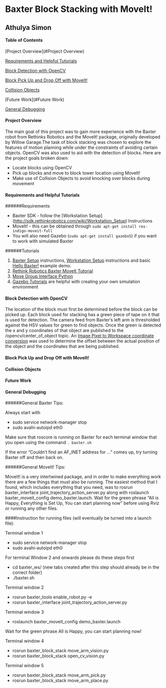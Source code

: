 Baxter Block Stacking with MoveIt!
=============================================

Athulya Simon 
---------------------------------------------


#### Table of Contents ####
[Project Overview](#Project Overview)

[Requirements and Helpful Tutorials](#Requirements)

[Block Detection with OpenCV](#Vision)

[Block Pick Up and Drop Off with MoveIt!](#Movement)

[Collision Objects](#Collision)

[Future Work](#Future Work)

[General Debugging](#Debugging)


#### Project Overview  <a name="Project Overview"></a>
The main goal of this project was to gain more experience with the Baxter robot from Rethinks Robotics and the MoveIt! package, originally developed by Willow Garage.The task of block stacking was chosen to explore the features of motion planning while under the constraints of avoiding certain objects. OpenCV was also used to aid with the detection of blocks. Here are the project goals broken down:
  *  Locate blocks using OpenCV
  *  Pick up blocks and move to block tower location using MoveIt!
  *  Make use of Collision Objects to avoid knocking over blocks during movement

#### Requirements and Helpful Tutorials  <a name="Requirements"></a>

######Requirements
  *  Baxter SDK - follow the [Workstation Setup] (http://sdk.rethinkrobotics.com/wiki/Workstation_Setup) Instructions
  *  MoveIt! - this can be obtained through `sudo apt-get install ros-indigo-moveit-full`
  *  You will also need Gazebo (`sudo apt-get install gazebo5`) if you want to work with simulated Baxter

######Tutorials

1. [Baxter Setup](http://sdk.rethinkrobotics.com/wiki/Baxter_Setup) instructions,  [Workstation Setup](http://sdk.rethinkrobotics.com/wiki/Workstation_Setup) instructions and basic [Hello Baxter!](http://sdk.rethinkrobotics.com/wiki/Hello_Baxter) example demo.   
2. [Rethink Robotics Baxter MoveIt Tutorial](http://sdk.rethinkrobotics.com/wiki/MoveIt_Tutorial#Tutorial)
3. [Move Group Interface Python](http://docs.ros.org/hydro/api/pr2_moveit_tutorials/html/planning/scripts/doc/move_group_python_interface_tutorial.html)
4. [Gazebo Tutorials](http://gazebosim.org/tutorials) are helpful with creating your own simulation environment

#### Block Detection with OpenCV  <a name="Vision"></a>
The location of the block must first be determined before the block can be picked up. Each block used for stacking has a green piece of tape on it that is used for detection. The camera feed from Baxter’s left arm is thresholded against the HSV values for green to find objects. Once the green is detected the x and y coordinates of that object are published to the /opencv/center_of_object topic. An [Image Pixel to Workspace coordinate conversion](http://sdk.rethinkrobotics.com/wiki/Worked_Example_Visual_Servoing) was used to determine the offset between the actual position of the object and the coordinates that are being published.



#### Block Pick Up and Drop Off with MoveIt!  <a name="Movement"></a>



#### Collision Objects <a name="Collision"></a>




#### Future Work  <a name="Future Work"></a>



#### General Debugging  <a name="Debugging"></a>
######General Baxter Tips:

Always start with 
* sudo service network-manager stop
* sudo avahi-autoipd eth0

Make sure that roscore is running on Baxter for each terminal window that you open using the command `. baxter.sh` 

If the error “Couldn’t find an AF_INET address for …” comes up, try turning Baxter off and then back on. 

######General MoveIt! Tips:

MoveIt! is a very intertwined package, and in order to make everything work there are a few things that must also be running. The easiest method that I found, which includes everything that you need, was to rosrun baxter_interface joint_trajectory_action_server.py along with roslaunch baxter_moveit_config demo_baxter.launch. Wait for the green phrase “All is Happy, Everything is Set Up, You can start planning now” before using Rviz or running any other files. 


####Instruction for running files (will eventually be turned into a launch file):

Terminal window 1
* sudo service network-manager stop
* sudo avahi-autoipd eth0

For terminal Window 2 and onwards please do these steps first
* cd baxter_ws/ (new tabs created after this step should already be in the correct folder)
* ./baxter.sh

Terminal window 2
* rosrun baxter_tools enable_robot.py -e
* rosrun baxter_interface joint_trajectory_action_server.py

Terminal window 3
* roslaunch baxter_moveit_config demo_baxter.launch

Wait for the green phrase All is Happy, you can start planning now!

Terminal window 4
* rosrun baxter_block_stack move_arm_vision.py
* rosrun baxter_block_stack open_cv_vision.py

Terminal window 5
* rosrun baxter_block_stack move_arm_pick.py
* rosrun baxter_block_stack move_arm_place.py
